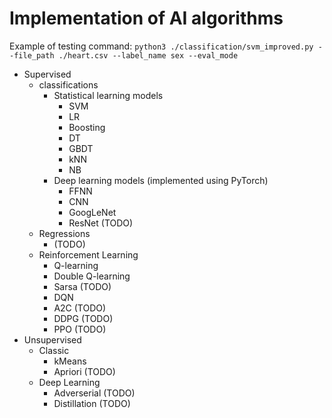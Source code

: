 # Implementation of AI algorithms

Example of testing command:
`python3 ./classification/svm_improved.py --file_path ./heart.csv --label_name sex --eval_mode`

- Supervised
    - classifications
        - Statistical learning models
            - SVM
            - LR
            - Boosting
            - DT
            - GBDT
            - kNN
            - NB
        - Deep learning models (implemented using PyTorch)
            - FFNN
            - CNN
            - GoogLeNet
            - ResNet (TODO)
    - Regressions
        - (TODO)
    - Reinforcement Learning
        - Q-learning
        - Double Q-learning
        - Sarsa (TODO)
        - DQN
        - A2C (TODO)
        - DDPG (TODO)
        - PPO (TODO)
- Unsupervised
    - Classic
        - kMeans
        - Apriori (TODO)
    - Deep Learning
        - Adverserial (TODO)
        - Distillation (TODO)